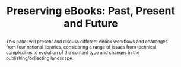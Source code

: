 ---
abstract: This panel will present and discuss different eBook workflows and challenges
  from four national libraries, considering a range of issues from technical complexities
  to evolution of the content type and changes in the publishing/collecting landscape.
creators:
- Steinke, Tobias
- Lemay, Faye
- Pennock, Maureen
- Owens, Trevor
date: null
document_url: https://services.phaidra.univie.ac.at/api/object/o:1079694/download
grand_parent: iPRES
institutions: []
keywords: []
landing_page_url: https://phaidra.univie.ac.at/o:1079694
language: eng
layout: publication
license: CC BY 4.0 International
notes_url: null
parent: iPRES 2019
publication_type: paper
size: 156651
slides_url: null
source_name: iPRES
title: 'Preserving eBooks: Past, Present and Future '
year: 2019
---